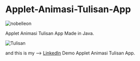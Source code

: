 # Applet-Animasi-Tulisan-App 

<p align="left"> <img src="https://komarev.com/ghpvc/?username=Nobelleon&label=Profile%20views&color=0e75b6&style=flat" alt="nobelleon" /> </p>

Applet Animasi Tulisan App Made in Java.

![Tulisan](https://github.com/nobelleon/Applet-Animasi-Tulisan-App/assets/76748114/7e0e127d-ea11-4877-b4dd-cdd1ba61de95)

and this is my --> [LinkedIn](https://www.linkedin.com/feed/update/urn:li:activity:6701461578996436992/?originTrackingId=KTXNeVGgTASyjpLnFxp6%2Fw%3D%3D) Demo Applet Animasi Tulisan App.


